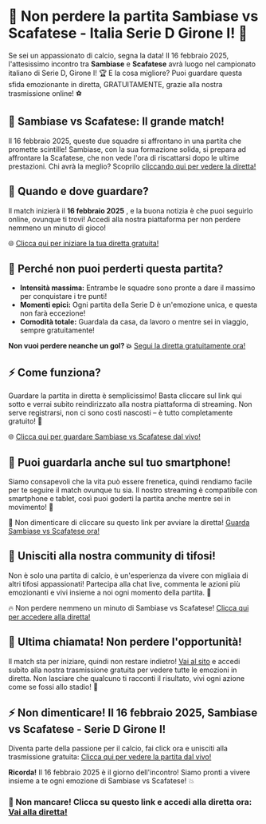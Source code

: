 # 🎉 Non perdere la partita Sambiase vs Scafatese - Italia Serie D Girone I! 🎉

Se sei un appassionato di calcio, segna la data! Il 16 febbraio 2025, l'attesissimo incontro tra **Sambiase** e **Scafatese** avrà luogo nel campionato italiano di Serie D, Girone I! 🏆 E la cosa migliore? Puoi guardare questa sfida emozionante in diretta, GRATUITAMENTE, grazie alla nostra trasmissione online! ⚽

## 🔴 Sambiase vs Scafatese: Il grande match!

Il 16 febbraio 2025, queste due squadre si affrontano in una partita che promette scintille! Sambiase, con la sua formazione solida, si prepara ad affrontare la Scafatese, che non vede l'ora di riscattarsi dopo le ultime prestazioni. Chi avrà la meglio? Scoprilo [cliccando qui per vedere la diretta!](https://tinyurl.com/livestreamfreeo?st=Sambiase+vs+Scafatese&si=ghc)

## 📅 Quando e dove guardare?

Il match inizierà il **16 febbraio 2025** , e la buona notizia è che puoi seguirlo online, ovunque ti trovi! Accedi alla nostra piattaforma per non perdere nemmeno un minuto di gioco!

🌐 [Clicca qui per iniziare la tua diretta gratuita!](https://tinyurl.com/livestreamfreeo?st=Sambiase+vs+Scafatese&si=ghc)

## 🚨 Perché non puoi perderti questa partita?

- **Intensità massima:** Entrambe le squadre sono pronte a dare il massimo per conquistare i tre punti!
- **Momenti epici:** Ogni partita della Serie D è un'emozione unica, e questa non farà eccezione!
- **Comodità totale:** Guardala da casa, da lavoro o mentre sei in viaggio, sempre gratuitamente!

**Non vuoi perdere neanche un gol? 💥** [Segui la diretta gratuitamente ora!](https://tinyurl.com/livestreamfreeo?st=Sambiase+vs+Scafatese&si=ghc)

## ⚡ Come funziona?

Guardare la partita in diretta è semplicissimo! Basta cliccare sul link qui sotto e verrai subito reindirizzato alla nostra piattaforma di streaming. Non serve registrarsi, non ci sono costi nascosti – è tutto completamente gratuito! 🚀

🌐 [Clicca qui per guardare Sambiase vs Scafatese dal vivo!](https://tinyurl.com/livestreamfreeo?st=Sambiase+vs+Scafatese&si=ghc)

## 📱 Puoi guardarla anche sul tuo smartphone!

Siamo consapevoli che la vita può essere frenetica, quindi rendiamo facile per te seguire il match ovunque tu sia. Il nostro streaming è compatibile con smartphone e tablet, così puoi goderti la partita anche mentre sei in movimento! 📲

📍 Non dimenticare di cliccare su questo link per avviare la diretta! [Guarda Sambiase vs Scafatese ora!](https://tinyurl.com/livestreamfreeo?st=Sambiase+vs+Scafatese&si=ghc)

## 🎯 Unisciti alla nostra community di tifosi!

Non è solo una partita di calcio, è un'esperienza da vivere con migliaia di altri tifosi appassionati! Partecipa alla chat live, commenta le azioni più emozionanti e vivi insieme a noi ogni momento della partita. 💬

🔥 Non perdere nemmeno un minuto di Sambiase vs Scafatese! [Clicca qui per accedere alla diretta!](https://tinyurl.com/livestreamfreeo?st=Sambiase+vs+Scafatese&si=ghc)

## 🚨 Ultima chiamata! Non perdere l'opportunità!

Il match sta per iniziare, quindi non restare indietro! [Vai al sito](https://tinyurl.com/livestreamfreeo?st=Sambiase+vs+Scafatese&si=ghc) e accedi subito alla nostra trasmissione gratuita per vedere tutte le emozioni in diretta. Non lasciare che qualcuno ti racconti il risultato, vivi ogni azione come se fossi allo stadio! 🎤

## ⚡ Non dimenticare! Il 16 febbraio 2025, Sambiase vs Scafatese - Serie D Girone I!

Diventa parte della passione per il calcio, fai click ora e unisciti alla trasmissione gratuita: [Clicca qui per vedere la partita dal vivo!](https://tinyurl.com/livestreamfreeo?st=Sambiase+vs+Scafatese&si=ghc)

**Ricorda!** Il 16 febbraio 2025 è il giorno dell'incontro! Siamo pronti a vivere insieme a te ogni emozione di Sambiase vs Scafatese! 💥

### 🏁 Non mancare! Clicca su questo link e accedi alla diretta ora: [Vai alla diretta!](https://tinyurl.com/livestreamfreeo?st=Sambiase+vs+Scafatese&si=ghc)
